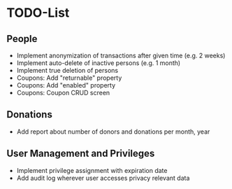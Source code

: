 # TODO-List

## People

* Implement anonymization of transactions after given time (e.g. 2 weeks)
* Implement auto-delete of inactive persons (e.g. 1 month)
* Implement true deletion of persons
* Coupons: Add "returnable" property
* Coupons: Add "enabled" property
* Coupons: Coupon CRUD screen

## Donations

* Add report about number of donors and donations per month, year

## User Management and Privileges

* Implement privilege assignment with expiration date
* Add audit log wherever user accesses privacy relevant data
